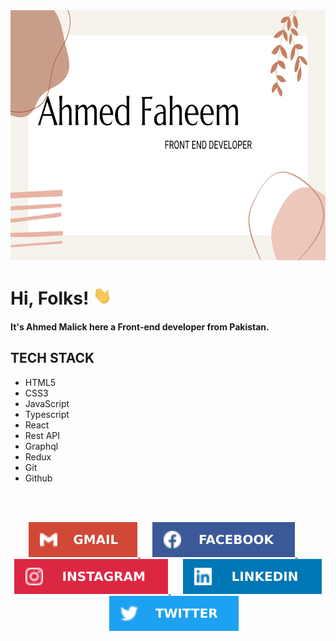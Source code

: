 <img height="400" src="./assets/header.png">

# Hi, Folks! <img src="./assets/wave.gif" width="30px">

#### It's Ahmed Malick here a Front-end developer from Pakistan.

## TECH STACK

- HTML5
- CSS3
- JavaScript
- Typescript
- React
- Rest API
- Graphql
- Redux
- Git
- Github

<br />
<br />

<p align="center">
  <a href="mailto:ahmedfaheemmalick@gmail.com">
  <img src="./assets/gmail.svg" />
  </a>
  &nbsp;&nbsp;&nbsp;&nbsp;
  <a href="https://www.facebook.com/ahmedfaheemmalick">
  <img src="./assets/facebook.svg" />
  </a>
  &nbsp;&nbsp;&nbsp;&nbsp;
  <a href="https://www.instagram.com/ahmedfaheemmalick">
  <img src="./assets/instagram.svg" />
  </a>
  &nbsp;&nbsp;&nbsp;&nbsp;
  <a href="https://www.linkedin.com/in/ahmedfaheemmalick">
  <img src="./assets/linkedin.svg" />
  </a>
  &nbsp;&nbsp;&nbsp;&nbsp;
  <a href="https://twitter.com/ahmedfaheemmali">
  <img src="./assets/twitter.svg" />
  </a>
</p>
